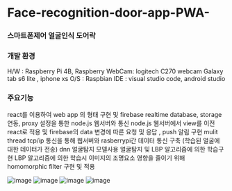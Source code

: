 # Face-recognition-door-app-PWA-

### 스마트폰제어 얼굴인식 도어락

### 개발 환경
H/W : Raspberry Pi 4B, Raspberry 
WebCam: logitech C270 webcam
Galaxy tab s6 lite , iphone xs
O/S : Raspbian
IDE : visual studio code, android studio

### 주요기능
react를 이용하여 web app 의 형태 구현 및 firebase realtime database, storage 연동, proxy 설정을 통한 node.js 웹서버와 통신
node.js 웹서버에서 view를 이전 react로 적용 및 firebase의 data 변경에 따른 요청 및 응답 , push 알림 구현
mulit thread tcp/ip 통신을 통해 웹서버와 rasberrypi간 데이터 통신 구축 (학습된 얼굴에 대한 데이터가 전송)
dnn 얼굴탐지 모델사용 얼굴탐지 및 LBP 알고리즘에 의한 학습구현
LBP 알고리즘에 의한 학습시 이미지의 조명요소 영향을 줄이기 위해 homomorphic filter 구현 및 적용


![image](https://user-images.githubusercontent.com/51200912/176945484-2becd69c-e653-4b12-b9f2-2a38c79ac613.png)
![image](https://user-images.githubusercontent.com/51200912/176945504-046ec70b-2d28-41a2-aa1c-bbddada50a46.png)
![image](https://user-images.githubusercontent.com/51200912/176945517-1a3b146b-db1a-46c8-93c2-f2ff76553661.png)
![image](https://user-images.githubusercontent.com/51200912/176945528-b0461ce1-2427-4ca0-a330-2daf8ec6573a.png)



